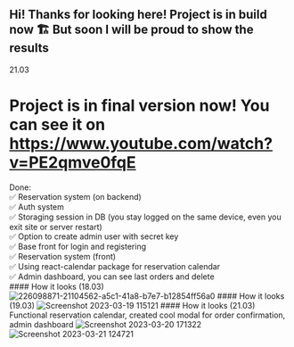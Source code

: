 ## Hi! Thanks for looking here! Project is in build now 🏗️ But soon I will be proud to show the results
21.03
# Project is in final version now! You can see it on https://www.youtube.com/watch?v=PE2qmve0fqE
 Done:  
    ✅ Reservation system (on backend)  
    ✅ Auth system  
    ✅ Storaging session in DB (you stay logged on the same device, even you exit site or server restart)  
    ✅ Option to create admin user with secret key  
    ✅ Base front for login and registering  
    ✅ Reservation system (front)  
    ✅ Using react-calendar package for reservation calendar  
    ✅ Admin dashboard, you can see last orders and delete  
    #### How it looks (18.03)
    ![226098871-21104562-a5c1-41a8-b7e7-b12854ff56a0](https://user-images.githubusercontent.com/34983870/226171238-4e4e0dbf-eeec-4608-b4c0-b8c9525a475f.png)
    #### How it looks (19.03)
    ![Screenshot 2023-03-19 115121](https://user-images.githubusercontent.com/34983870/226171247-353bc0c9-83b6-42a9-a9c6-a0fd33b785ce.png)
    #### How it looks (21.03)
    Functional reservation calendar, created cool modal for order confirmation, admin dashboard
    ![Screenshot 2023-03-20 171322](https://user-images.githubusercontent.com/34983870/226402103-2b1b7785-e526-4821-afca-d89d8c66c65a.png)
    ![Screenshot 2023-03-21 124721](https://user-images.githubusercontent.com/34983870/226600674-a3ddfa56-4773-4288-b5a9-3113b6311b74.png)

    
